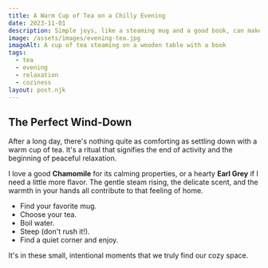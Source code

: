 ```yaml
---
title: A Warm Cup of Tea on a Chilly Evening
date: 2023-11-01
description: Simple joys, like a steaming mug and a good book, can make any evening cozy.
image: /assets/images/evening-tea.jpg
imageAlt: A cup of tea steaming on a wooden table with a book
tags:
  - tea
  - evening
  - relaxation
  - coziness
layout: post.njk
---
```


## The Perfect Wind-Down

After a long day, there's nothing quite as comforting as settling down with a warm cup of tea. It's a ritual that signifies the end of activity and the beginning of peaceful relaxation.

I love a good **Chamomile** for its calming properties, or a hearty **Earl Grey** if I need a little more flavor. The gentle steam rising, the delicate scent, and the warmth in your hands all contribute to that feeling of home.

*   Find your favorite mug.
*   Choose your tea.
*   Boil water.
*   Steep (don't rush it!).
*   Find a quiet corner and enjoy.

It's in these small, intentional moments that we truly find our cozy space.
